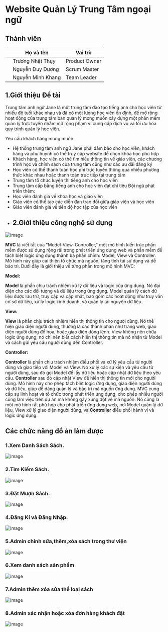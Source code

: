 
# Website Quản Lý Trung Tâm ngoại ngữ
## Thành viên
| | Họ và tên | Vai trò |
| ------------- | ------------- | ------------- |
| | Trương Nhật Thụy  | Product Owner  |
| | Nguyễn Duy Dương | Scrum Master |
| | Nguyễn Minh Khang | Team Leader  |
## 1.Giới thiệu Đề tài
Trung tâm anh ngữ Jane là một trung tâm đào tạo tiếng anh cho học viên từ nhiều độ tuổi khác nhau và đã có một lượng học viên ổn định, để mở rộng hoạt động của trung tâm ban quản lý mong muốn xây dựng một phần mềm quản lý trực tuyến nhằm mở rộng phạm vi cung cấp dịch vụ và tối ưu hóa quy trình quản lý học viên. 

Yêu cầu khách hàng mong muốn:
- Hệ thống trung tâm anh ngữ Jane phải đảm bảo cho học viên, khách hàng và phụ huynh có thể truy cập website để chọn khóa học phù hợp 
- Khách hàng, học viên có thể tìm hiểu thông tin về giáo viên, các chương trình học và chính sách của trung tâm cũng như các ưu đãi đăng ký
- Học viên có thể thanh toán học phí trực tuyến thông qua nhiều phương thức khác nhau hoặc thanh toán trực tiếp tại trung tâm
- Trung tâm tổ chức luyện thi tiếng anh cho học viên
- Trung tâm cấp bằng tiếng anh cho học viên đạt chỉ tiêu
Đội ngũ phát triển thêm:
- Học viên đánh giá về khóa học và giáo viên
- Giáo viên có thể tạo các diễn đàn trao đổi giữa giáo viên và học viên
- Giáo viên đánh giá về tiến độ học tập của học viên
- ## 2.Giới thiệu công nghệ sử dụng
![image](![image](https://github.com/user-attachments/assets/a3ae765c-7155-40ee-aea3-2efe29997e9a)
)

**MVC** là viết tắt của "Model-View-Controller," một mô hình kiến trúc phần mềm được sử dụng rộng rãi trong phát triển ứng dụng web và phần mềm để tách biệt logic ứng dụng thành ba phần chính: Model, View và Controller. Mô hình này giúp cải thiện tổ chức mã nguồn, tăng tính tái sử dụng và dễ bảo trì. Dưới đây là giới thiệu về từng phần trong mô hình MVC:

**Model:**

**Model** là phần chịu trách nhiệm xử lý dữ liệu và logic của ứng dụng.
Nó đại diện cho các đối tượng và dữ liệu trong ứng dụng.
Model quản lý cách dữ liệu được lưu trữ, truy cập và cập nhật, bao gồm các hoạt động như truy vấn cơ sở dữ liệu, xử lý logic kinh doanh, và quản lý tài nguyên dữ liệu.

**View:**

**View** là phần chịu trách nhiệm hiển thị thông tin cho người dùng.
Nó thể hiện giao diện người dùng, thường là các thành phần như trang web, giao diện người dùng đồ họa, hoặc giao diện dòng lệnh.
View không nên chứa logic ứng dụng; nó chỉ nên biết cách hiển thị thông tin mà nó nhận từ Model và cách gửi yêu cầu người dùng đến Controller.

**Controller:**

**Controller** là phần chịu trách nhiệm điều phối và xử lý yêu cầu từ người dùng và giao tiếp với Model và View.
Nó xử lý các sự kiện và yêu cầu từ người dùng, sau đó gọi Model để lấy dữ liệu hoặc cập nhật dữ liệu theo yêu cầu.
**Controller** sau đó cập nhật View để hiển thị thông tin mới cho người dùng.
Mô hình này cho phép tách biệt logic ứng dụng, giao diện người dùng và dữ liệu, giúp dễ dàng quản lý và bảo trì mã nguồn ứng dụng.
MVC cung cấp sự linh hoạt và tổ chức trong phát triển ứng dụng, cho phép nhiều người cùng làm việc trên dự án mà không gây xung đột về mã nguồn. Nó cũng là một mô hình rất phù hợp cho phát triển ứng dụng web, nơi Model quản lý dữ liệu, View xử lý giao diện người dùng, và **Controller** điều phối hành vi và logic ứng dụng.

## Các chức năng đồ án làm được
### 1.Xem Danh Sách Sách.
![image](https://github.com/DoanVinhThanh/7_QuanLyThuVien_T5_Ca3/assets/135934208/026730ff-0dc5-4cd2-afe1-c693c54465c4)

### 2.Tìm Kiếm Sách.
![image](https://github.com/DoanVinhThanh/7_QuanLyThuVien_T5_Ca3/assets/135934208/c114b75f-1fc0-4d37-8e81-f9f04cfa87c6)

### 3.Đặt Mượn Sách.
![image](https://github.com/DoanVinhThanh/7_QuanLyThuVien_T5_Ca3/assets/135934208/568927b6-9990-42db-9450-419dc92ef3c6)

### 4.Đăng Kí và Đăng Nhập.
![image](https://github.com/DoanVinhThanh/7_QuanLyThuVien_T5_Ca3/assets/135934208/e6e1ad57-432b-4724-8c1a-9d14ee09feff)


### 5.Admin chỉnh sửa,thêm,xóa sách trong thư viện
![image](https://github.com/DoanVinhThanh/7_QuanLyThuVien_T5_Ca3/assets/135934208/e26ac38e-d1c0-4942-a48d-4826cc6ad053)


### 6.Xem danh sách sản phẩm
![image](https://github.com/DoanVinhThanh/7_QuanLyThuVien_T5_Ca3/assets/135934208/39170724-672b-4c85-bc6f-e92233fec92b)


### 7.Admin thêm xóa sửa thể loại sách
![image](https://github.com/DoanVinhThanh/7_QuanLyThuVien_T5_Ca3/assets/135934208/3f4e4a68-5acc-408f-9a37-4e88fe572695)


### 8.Admin xác nhận hoặc xóa đơn hàng khách đặt
![image](https://github.com/DoanVinhThanh/7_QuanLyThuVien_T5_Ca3/assets/135934208/73d8b7fb-8c14-4b53-807c-69378deb8d4b)
